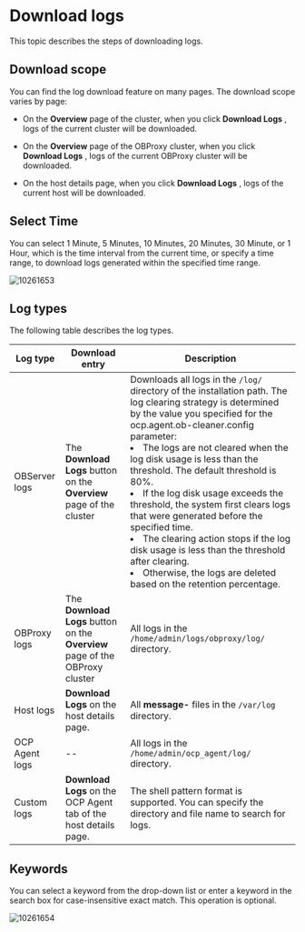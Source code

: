 Download logs 
==================================

This topic describes the steps of downloading logs. 

Download scope 
-----------------------------------

You can find the log download feature on many pages. The download scope varies by page:

* On the **Overview** page of the cluster, when you click **Download Logs** , logs of the current cluster will be downloaded.

  

* On the **Overview** page of the OBProxy cluster, when you click **Download Logs** , logs of the current OBProxy cluster will be downloaded.

  

* On the host details page, when you click **Download Logs** , logs of the current host will be downloaded.

  




Select Time 
--------------------------------

You can select 1 Minute, 5 Minutes, 10 Minutes, 20 Minutes, 30 Minute, or 1 Hour, which is the time interval from the current time, or specify a time range, to download logs generated within the specified time range. 

![10261653](https://help-static-aliyun-doc.aliyuncs.com/assets/img/en-US/1946667361/p344162.png)

Log types 
------------------------------

The following table describes the log types.


|    Log type    |                                Download entry                                |                                                                                                                                                                                                                                                                                                                                                                                                    Description                                                                                                                                                                                                                                                                                                                                                                                                     |
|----------------|------------------------------------------------------------------------------|--------------------------------------------------------------------------------------------------------------------------------------------------------------------------------------------------------------------------------------------------------------------------------------------------------------------------------------------------------------------------------------------------------------------------------------------------------------------------------------------------------------------------------------------------------------------------------------------------------------------------------------------------------------------------------------------------------------------------------------------------------------------------------------------------------------------|
| OBServer logs  | The **Download Logs** button on the **Overview** page of the cluster         | Downloads all logs in the `/log/` directory of the installation path. The log clearing strategy is determined by the value you specified for the ocp.agent.ob-cleaner.config parameter: <li>The logs are not cleared when the log disk usage is less than the threshold. The default threshold is 80%.   </li><li> If the log disk usage exceeds the threshold, the system first clears logs that were generated before the specified time.  </li><li> The clearing action stops if the log disk usage is less than the threshold after clearing.  </li><li> Otherwise, the logs are deleted based on the retention percentage. </li>     |
| OBProxy logs   | The **Download Logs** button on the **Overview** page of the OBProxy cluster | All logs in the `/home/admin/logs/obproxy/log/` directory.                                                                                                                                                                                                                                                                                                                                                                                                                                                                                                                                                                                                                                                                                                                                                         |
| Host logs      | **Download Logs** on the host details page.                                  | All **message-** files in the `/var/log` directory.                                                                                                                                                                                                                                                                                                                                                                                                                                                                                                                                                                                                                                                                                                                                                                |
| OCP Agent logs | --                                                                           | All logs in the `/home/admin/ocp_agent/log/` directory.                                                                                                                                                                                                                                                                                                                                                                                                                                                                                                                                                                                                                                                                                                                                                            |
| Custom logs    | **Download Logs** on the OCP Agent tab of the host details page.             | The shell pattern format is supported. You can specify the directory and file name to search for logs.                                                                                                                                                                                                                                                                                                                                                                                                                                                                                                                                                                                                                                                                                                             |



Keywords 
-----------------------------

You can select a keyword from the drop-down list or enter a keyword in the search box for case-insensitive exact match. This operation is optional.

![10261654](https://help-static-aliyun-doc.aliyuncs.com/assets/img/en-US/2946667361/p344163.png)
